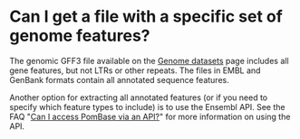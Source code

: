 # Can I get a file with a specific set of genome features?
<!-- pombase_categories: Finding data,Tools and resources -->

The genomic GFF3 file available on the 
[Genome datasets](/downloads/genome-datasets) page includes all gene
features, but not LTRs or other repeats. The files in EMBL and GenBank
formats contain all annotated sequence features.

Another option for extracting all annotated features (or if you need
to specify which feature types to include) is to use the Ensembl
API. See the FAQ
"[Can I access PomBase via an API?](/faq/can-i-access-pombase-via-api)"
for more information on using the API.

